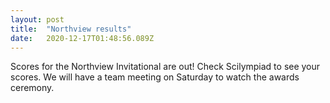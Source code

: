 ```yaml
---
layout: post 
title:  "Northview results" 
date:   2020-12-17T01:48:56.089Z 
---
```


Scores for the Northview Invitational are out! Check Scilympiad to see your scores. We will have a team meeting on Saturday to watch the awards ceremony.